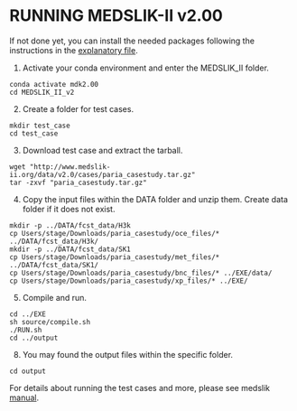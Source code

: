 # RUNNING MEDSLIK-II v2.00

If not done yet, you can install the needed packages following the instructions in the [explanatory file](https://github.com/Igoratake/Medslik-II/tree/medslik_II_2_00/doc/installing_requirements.md).

1. Activate your conda environment and enter the MEDSLIK_II folder.
```
conda activate mdk2.00
cd MEDSLIK_II_v2
```
2. Create a folder for test cases.
```
mkdir test_case
cd test_case
```
3. Download test case and extract the tarball.
```
wget "http://www.medslik-ii.org/data/v2.0/cases/paria_casestudy.tar.gz"
tar -zxvf "paria_casestudy.tar.gz"
```
4. Copy the input files within the DATA folder and unzip them. Create data folder if it does not exist.
```
mkdir -p ../DATA/fcst_data/H3k
cp Users/stage/Downloads/paria_casestudy/oce_files/* ../DATA/fcst_data/H3k/
mkdir -p ../DATA/fcst_data/SK1
cp Users/stage/Downloads/paria_casestudy/met_files/* ../DATA/fcst_data/SK1/
cp Users/stage/Downloads/paria_casestudy/bnc_files/* ../EXE/data/
cp Users/stage/Downloads/paria_casestudy/xp_files/* ../EXE/
```
5. Compile and run.
```
cd ../EXE
sh source/compile.sh
./RUN.sh
cd ../output
```
8. You may found the output files within the specific folder.
```
cd output
```

For details about running the test cases and more, please see medslik [manual](https://github.com/Igoratake/Medslik-II/blob/medslik_II_2_00/doc/MEDSLIK_II_v2.0_user_manual.pdf).
